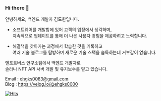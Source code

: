 ### Hi there 👋

안녕하세요, 백엔드 개발자 김도한입니다.    

* 소프트웨어를 개발함에 있어 고객의 입장에서 생각하며,     
  지속적으로 업데이트를 통해 더 나은 사용자 경험을 제공하려고 노력합니다.
  
* 해결책을 찾아가는 과정에서 학습한 것을 기록하고     
  여러 기술 블로그를 탐방하며 새로운 기술 스택을 습득하는데 거부감이 없습니다.
  
  
  
엔포트버스 연구소팀에서 백엔드 개발자로    
솔라나 NFT API 서버 개발 및 유지보수를 맡고 있습니다.


Email : ehgks0083@gmail.com    
Blog : https://velog.io/@ehgks0000


[![Hits](https://hits.seeyoufarm.com/api/count/incr/badge.svg?url=https%3A%2F%2Fgithub.com%2Fzzsza)](https://hits.seeyoufarm.com) 
